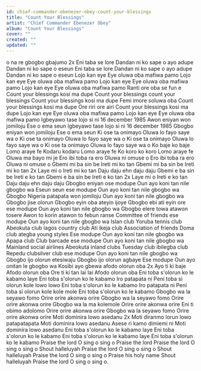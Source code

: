 ```yaml
---
id: chief-commander-ebenezer-obey-count-your-blessings
title: "Count Your Blessings"
artist: "Chief Commander Ebenezer Obey"
album: "Count Your Blessings"
cover: ""
created: ""
updated: ""
---
```


o na re gbogbo gbajumo 2x
Eni taba se lore
Dandan ni ko sape o ayo adupe
Dandan ni ko sape o eseun
Eni taba se lore
Dandan ni ko sape o ayo adupe
Dandan ni ko sape o eseun
Lojo kan eye
Eye oluwa oba mafiwa pamo
Lojo kan eye
Eye oluwa oba mafiwa pamo
Lojo kan eye
Eye oluwa oba mafiwa pamo
Lojo kan eye
Eye oluwa oba mafiwa pamo
Ranti ore oba se fun e
Count your blessings kosi ma dupe
Count your blessings count your blessings
Count your blessings kosi ma dupe
Femi imore soluwa oba
Count your blessings kosi ma dupe
Ore riri ore airi
Count your blessings kosi ma dupe
Lojo kan eye
Eye oluwa oba mafiwa pamo
Lojo kan eye
Eye oluwa oba mafiwa pamo
Igbeyawo tase lojo si ni 16 december 1985
Awon eniyan won jomiloju
Ese o ema seun
Igbeyawo tase lojo si ni 16 december 1985
Gbogbo eniyan won jomiloju
Ese o ema seun
Ki ose ta onimayo
Oluwa lo fayo saye wa o
Ki ose ta onimayo
Oluwa lo fayo saye wa o
Ki ose ta onimayo
Oluwa lo fayo saye wa o
Ki ose ta onimayo
Oluwa lo fayo saye wa o
Ko baje ko baje
Lomo araye fe
Kodaru kodaru
Lomo araye fe
Ko koro ko koro
Lomo araye fe
Oluwa ma bayo mi je
Ero ibi toba ra ero
Oluwa ni omuse o
Ero ibi toba ra ero
Oluwa ni omuse o
Gbemi mi ba sin be
Ireti mi ko tan
Gbemi mi ba sin be
Ireti mi ko tan 2x
Laye mi o
Ireti mi ko tan
Daju daju ehn daju daju
Gbemi e ba sin be
Ireti e ko tan
Gbemi e ba sin be
Ireti e ko tan 2x
Laye mi o
Ireti e ko tan
Daju daju ehn daju daju
Gbogbo eniyan ose modupe
Oun ayo koni tan nile gbogbo wa
Eseun seun ese modupe
Oun ayo koni tan nile gbogbo wa
Gbogbo Nigeria patapata won jomiloju
Oun ayo koni tan nile gbogbo wa
Gbogbo jise olorun
Gbogbo eyin oba ateyin ijoye
Gbogbo ebi ati eyin ore ese modupe
Oun ayo koni tan nile gbogbo wa
Gbogbo elere towa atawon tosere
Awon to korin atawon to febun ranse
Committee of friends ese modupe
Oun ayo koni tan nile gbogbo wa
Islan club Yoruba tennis club
Abeokuta club lagos country club
Ati ikeja club
Association of friends
Doma club ategba young styles
Ese modupe
Oun ayo koni tan nile gbogbo wa
Apapa club
Club barcade ese modupe
Oun ayo koni tan nile gbogbo wa
Mainland social airlines
Abeokuta inland clubs
Tuesday club ibilegba club
Repedu clubsilver club ese modupe
Oun ayo koni tan nile gbogbo wa
Gbogbo ijo olorun etesiwaju
Gbogbo ijo olorun agbaye
Ese modupe
Oun ayo onitan le gbogbo wa
Kosibi ayo gbewa afodo olorun oba 2x
Ayo ti ki baje
Afodo olorun oba
Ore ti ki tan lai lai
Afodo olorun oba
Eni toba s'olorun ko le kabamo laye
Eni toba s'olorun ko le kabamo
Iro patapata ni
Peni toba si olorun kole lowo lowo
Eni toba s'olorun ko le kabamo
Iro patapata ni
Peni toba si olorun kole kole mole
Eni toba s'olorun ko le kabamo
Gbogbo wa la seyawo fomo
Orire orire akonwa orire
Gbogbo wa la seyawo fomo
Orire orire akonwa orire
Gbogbo wa la ma kolemole
Orire orire akonwa orire
Eni ti obimo adolomo
Orire orire akonwa orire
Gbogbo wa la seyawo fomo
Orire orire akonwa orire
Moti dominira lowo asedanu 2x
Moti diranmo lorun lowo patapatapata
Moti dominira lowo asedanu
Asese ri kamo dimiemi ni
Moti dominira lowo asedanu
Eni toba s'olorun ko le kabamo laye
Eni toba s'olorun ko le kabamo
Eni toba s'olorun ko le kabamo laye
Eni toba s'olorun ko le kabamo
Praise the lord
O sing o sing o
Praise the lord
Praise the lord
O sing o sing o
Shout halleluyah
Praise the lord
O sing o sing o
Shout halleluyah
Praise the lord
O sing o sing o
Praise his holy name
Shout halleluyah
Praise the lord
O sing o sing o.